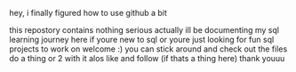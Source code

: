 hey, i finally figured how to use github a bit 

this repostory contains nothing serious actually
ill be documenting my sql learning journey here
if youre new to sql or youre just looking for fun sql projects to work on welcome :)
you can stick around and check out the files 
do a thing or 2 with it
alos like and follow (if thats a thing here) 
thank youuu
